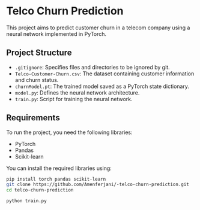 # Telco Churn Prediction

This project aims to predict customer churn in a telecom company using a neural network implemented in PyTorch.

## Project Structure

- `.gitignore`: Specifies files and directories to be ignored by git.
- `Telco-Customer-Churn.csv`: The dataset containing customer information and churn status.
- `churnModel.pt`: The trained model saved as a PyTorch state dictionary.
- `model.py`: Defines the neural network architecture.
- `train.py`: Script for training the neural network.

## Requirements

To run the project, you need the following libraries:

- PyTorch
- Pandas
- Scikit-learn

You can install the required libraries using:

```bash
pip install torch pandas scikit-learn
git clone https://github.com/Amenferjani/-telco-churn-prediction.git
cd telco-churn-prediction

python train.py
